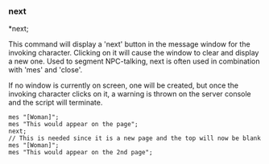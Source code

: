 ### next

*next;

This command will display a 'next' button in the message window for the
invoking character. Clicking on it will cause the window to clear and display
a new one. Used to segment NPC-talking, next is often used in combination with
'mes' and 'close'.

If no window is currently on screen, one will be created, but once the invoking
character clicks on it, a warning is thrown on the server console and the script
will terminate.

	mes "[Woman]";
	mes "This would appear on the page";
	next;
	// This is needed since it is a new page and the top will now be blank
	mes "[Woman]";
	mes "This would appear on the 2nd page";